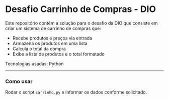 # Desafio Carrinho de Compras - DIO

Este repositório contém a solução para o desafio da DIO que consiste em criar um sistema de carrinho de compras que:

- Recebe produtos e preços via entrada
- Armazena os produtos em uma lista
- Calcula o total da compra
- Exibe a lista de produtos e o total formatado

Tecnologias usadas: Python

---

### Como usar

Rodar o script `carrinho.py` e informar os dados conforme solicitado.
